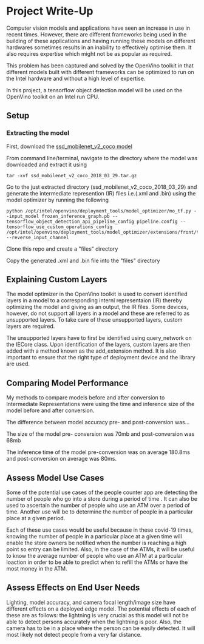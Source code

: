 # Project Write-Up

Computer vision models and applications have seen an increase in use in recent times. However, there are different frameworks being used in the building of these applications and having running these models on different hardwares sometimes results in an inability to effectively optimise them. It also requires expertise which might not be as popular as required.

This problem has been captured and solved by the OpenVino toolkit in that different models built with different frameworks can be optimized to run on the Intel hardware and without a high level of expertise. 

In this project, a tensorflow object detection model will be used on the OpenVino toolkit on an Intel run CPU.

## Setup

### Extracting the model

First, download the [ssd_mobilenet_v2_coco model](http://download.tensorflow.org/models/object_detection/ssd_mobilenet_v2_coco_2018_03_29.tar.gz)

From command line/terminal, navigate to the directory where the model was downloaded and extract it using

```
tar -xvf ssd_mobilenet_v2_coco_2018_03_29.tar.gz
```

Go to the just extracted directory (ssd_mobilenet_v2_coco_2018_03_29) and generate the intermediate represention (IR) files i.e.(.xml and .bin) using the model optimizer by running the following

```
python /opt/intel/openvino/deployment_tools/model_optimizer/mo_tf.py --input_model frozen_inference_graph.pb --tensorflow_object_detection_api_pipeline_config pipeline.config --tensorflow_use_custom_operations_config /opt/intel/openvino/deployment_tools/model_optimizer/extensions/front/tf/ssd_v2_support.json --reverse_input_channel
```

Clone this repo and create a "files" directory

Copy the generated .xml and .bin file into the "files" directory

## Explaining Custom Layers

The model optimizer in the OpenVino toolkit is used to convert identified layers in a model to a corresponding internl representaion (IR) thereby optimizing the model and giving as an output, the IR files. Some devices, however, do not support all layers in a model and these are referred to as unsupported layers. To take care of these unsupported layers, custom layers are required.

The unsupported layers have to first be identified using query_network on the IECore class. Upon identification of the layers, custom layers are then added with a method known as the add_extension method. It is also important to ensure that the right type of deployment device and the library are used.

## Comparing Model Performance

My methods to compare models before and after conversion to Intermediate Representations were using the time and inference size of the model before and after conversion.

The difference between model accuracy pre- and post-conversion was...

The size of the model pre- conversion was 70mb and post-conversion was 68mb

The inference time of the model pre-conversion was on average 180.8ms and post-conversion on average was 80ms.

## Assess Model Use Cases

Some of the potential use cases of the people counter app are detecting the number of people who go into a store during a period of time . It can also be used to ascertain the number of people who use an ATM over a period of time. Another use will be to determine the number of people in a particular place at a given period.

Each of these use cases would be useful because in these covid-19 times, knowing the number of people in a particular place at a given time will enable the store owners be notified when the number is reaching a high point so entry can be limited. Also, in the case of the ATMs, it will be useful to know the average number of people who use an ATM at a particular loaction in order to be able to predict when to refill the ATMs or have the most money in the ATM. 

## Assess Effects on End User Needs

Lighting, model accuracy, and camera focal length/image size have different effects on a deployed edge model. The potential effects of each of these are as follows: the lightning is very crucial as this model will not be able to detect persons accurately when the lightning is poor. Also, the camera has to be in a place where the person can be easily detected. It will most likely not detect people from a very far distance.
